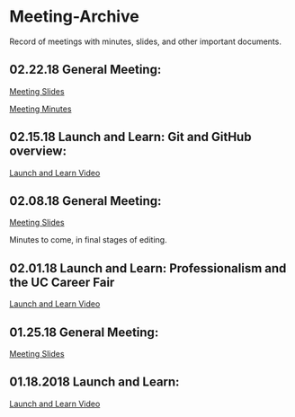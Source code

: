 # Meeting-Archive
Record of meetings with minutes, slides, and other important documents.

## 02.22.18 General Meeting:
[Meeting Slides](https://goo.gl/2PYK2G)

[Meeting Minutes](https://drive.google.com/file/d/1SDVQARdk_IOzZpUeb1KpDeL_Yt8bSE1C/view?usp=sharing)

## 02.15.18 Launch and Learn: Git and GitHub overview:
[Launch and Learn Video](https://www.youtube.com/watch?v=b8EQ_EcnjiQ)

## 02.08.18 General Meeting:
[Meeting Slides](https://docs.google.com/presentation/d/1Ac6WbhAn3ab5PAx4E-7Ylp_YkcDlu-KJ7du-VRWB18E/edit?usp=sharing)

Minutes to come, in final stages of editing.

## 02.01.18 Launch and Learn: Professionalism and the UC Career Fair
[Launch and Learn Video](https://www.youtube.com/watch?v=ICzbrer8HHs)

## 01.25.18 General Meeting:
[Meeting Slides](https://docs.google.com/presentation/d/10VWH_HSCKyYTN8_kQykGLQFYh_3NhjV3DEjfZL7XI6E/edit#slide=id.p3)

## 01.18.2018 Launch and Learn: 
[Launch and Learn Video](https://www.youtube.com/watch?v=r67IILsffqg)
 
